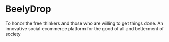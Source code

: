 # BeelyDrop
To honor the free thinkers and those who are willing to get things done. An innovative social ecommerce platform for the good of all and betterment of society 



